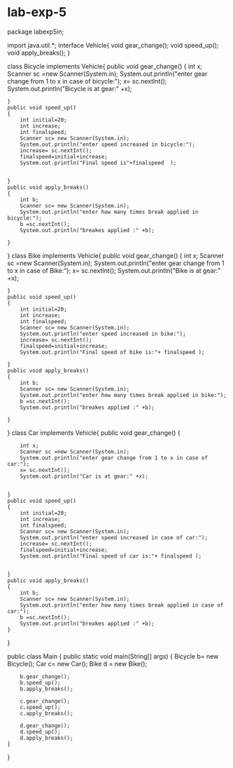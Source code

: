 # lab-exp-5
package labexp5in;

import java.util.*;
interface Vehicle{
	void gear_change();
	void speed_up();
	void apply_breaks();
}

class Bicycle implements Vehicle{
	public void gear_change()
	{
		int x;
		Scanner sc =new Scanner(System.in);
		System.out.println("enter gear change from 1 to x in case of bicycle:");
		x= sc.nextInt();
		System.out.println("Bicycle is at gear:" +x);
		
	}
	public void speed_up()
	{
		int initial=20;
		int increase;
		int finalspeed;
		Scanner sc= new Scanner(System.in);
		System.out.println("enter speed increased in bicycle:");
		increase= sc.nextInt();
		finalspeed=initial+increase;
		System.out.println("Final speed is"+finalspeed  );
		
		
	}
	public void apply_breaks()
	{
		int b;
		Scanner sc= new Scanner(System.in);
		System.out.println("enter how many times break applied in bicycle:");
		b =sc.nextInt();
		System.out.println("breakes applied :" +b);
		
	}
	
	
	
}
class Bike implements Vehicle{
	public void gear_change()
	{
		int x;
		Scanner sc =new Scanner(System.in);
		System.out.println("enter gear change from 1 to x in case of Bike:");
		x= sc.nextInt();
		System.out.println("Bike is at gear:" +x);
		
	}
	public void speed_up()
	{
		int initial=20;
		int increase;
		int finalspeed;
		Scanner sc= new Scanner(System.in);
		System.out.println("enter speed increased in bike:");
		increase= sc.nextInt();
		finalspeed=initial+increase;
		System.out.println("Final speed of bike is:"+ finalspeed );
		
	}
	public void apply_breaks()
	{
		int b;
		Scanner sc= new Scanner(System.in);
		System.out.println("enter how many times break applied in bike:");
		b =sc.nextInt();
		System.out.println("breakes applied :" +b);
		
	}
	
	
	
}
class Car implements Vehicle{
	public void gear_change()
	{

		int x;
		Scanner sc =new Scanner(System.in);
		System.out.println("enter gear change from 1 to x in case of car:");
		x= sc.nextInt();
		System.out.println("Car is at gear:" +x);
		
		
	}
	public void speed_up()
	{
		int initial=20;
		int increase;
		int finalspeed;
		Scanner sc= new Scanner(System.in);
		System.out.println("enter speed increased in case of car:");
		increase= sc.nextInt();
		finalspeed=initial+increase;
		System.out.println("Final speed of car is:"+ finalspeed );
		
		
	}
	public void apply_breaks()
	{
		int b;
		Scanner sc= new Scanner(System.in);
		System.out.println("enter how many times break applied in case of car:");
		b =sc.nextInt();
		System.out.println("breakes applied :" +b);
	}
	
	
}



public class Main {
	public static void main(String[] args) {
		Bicycle b= new Bicycle();
		Car c= new Car();
		Bike d = new Bike();
		
		b.gear_change();
		b.speed_up();	
		b.apply_breaks();
		
		c.gear_change();
		c.speed_up();	
		c.apply_breaks();
		
		d.gear_change();
		d.speed_up();	
		d.apply_breaks();
	}

}
